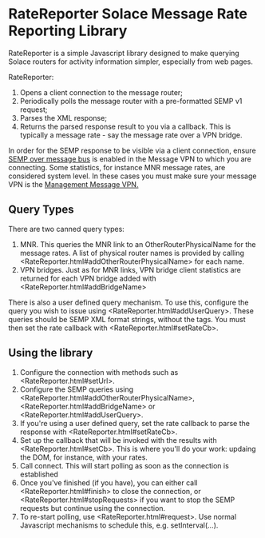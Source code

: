 RateReporter Solace Message Rate Reporting Library
==================================================

RateReporter is a simple Javascript library designed to make querying Solace routers for activity information simpler, especially from web pages.

RateReporter:
1. Opens a client connection to the message router;
2. Periodically polls the message router with a pre-formatted SEMP v1 request;
3. Parses the XML response;
4. Returns the parsed response result to you via a callback.  This is typically a message rate - say the message rate over a VPN bridge.

In order for the SEMP response to be visible via a client connection, ensure [SEMP over message bus](https://docs.solace.com/Configuring-and-Managing-Routers/Configuring-VPNs.htm#SEMP-MBus) is enabled in the Message VPN to which you are connecting. Some statistics, for instance MNR message rates, are considered system level.  In these cases you must make sure your message VPN is the [Management Message VPN.](https://docs.solace.com/Configuring-and-Managing-Routers/Configuring-VPNs.htm?#Designate-Mgmt-VPNs)

Query Types
-----------

There are two canned query types:
1. MNR.  This queries the MNR link to an OtherRouterPhysicalName for the message rates.  A list of physical router names is provided by calling <RateReporter.html#addOtherRouterPhysicalName> for each name.
2. VPN bridges.  Just as for MNR links, VPN bridge client statistics are returned for each VPN bridge added with <RateReporter.html#addBridgeName>

There is also a user defined query mechanism.  To use this, configure the query you wish to issue using <RateReporter.html#addUserQuery>.  These queries should be SEMP XML format strings, without the <rpc> tags.  You must then set the rate callback with <RateReporter.html#setRateCb>.

Using the library
-----------------

1. Configure the connection with methods such as <RateReporter.html#setUrl>.
2. Configure the SEMP queries using <RateReporter.html#addOtherRouterPhysicalName>, <RateReporter.html#addBridgeName> or <RateReporter.html#addUserQuery>.
3. If you're using a user defined query, set the rate callback to parse the response with <RateReporter.html#setRateCb>.
4. Set up the callback that will be invoked with the results with <RateReporter.html#setCb>.  This is where you'll do your work: updaing the DOM, for instance, with your rates.
5. Call connect.  This will start polling as soon as the connection is established
6. Once you've finished (if you have), you can either call <RateReporter.html#finish> to close the connection, or <RateReporter.html#stopRequests> if you want to stop the SEMP requests but continue using the connection.
7. To re-start polling, use <RateReporter.html#request>.  Use normal Javascript mechanisms to schedule this, e.g. setInterval(...).

